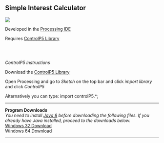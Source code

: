 ## Simple Interest Calculator

<img src = "images/simple interest calculator image.png">

Developed in the <a href ="https://processing.org/"> Processing IDE </a>

Requires <a href = "http://www.sojamo.de/libraries/controlP5/"> ControlP5 Library</a>

<br><br>

*ControlP5 Instructions*

Download the <a href = "http://www.sojamo.de/libraries/controlP5/"> ControlP5 Library</a>

Open Processing and go to *Sketch* on the top bar and click *import library* and click *ControlP5*

Alternatively you can type:
import controlP5.*;

---

**Program Downloads**
<br>
*You need to install <a href = "https://www.oracle.com/technetwork/java/javase/downloads/jdk8-downloads-2133151.html">Java 8</a> before downloading the following files. If you already have Java installed, proceed to the downloads below.*
<br>
<a href = "https://github.com/khang-chung/khang-chung.github.io/blob/master/downloads/application.windows32.zip?raw=true"> Windows 32 Download</a>
<br>
<a href = "https://github.com/khang-chung/khang-chung.github.io/blob/master/downloads/application.windows64.zip?raw=true"> Windows 64 Download</a>

---
